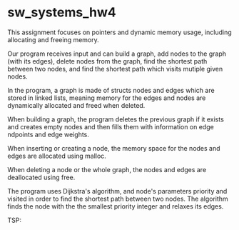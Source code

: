 # sw_systems_hw4

This assignment focuses on pointers and dynamic memory usage, including allocating and freeing memory. 

Our program receives input and can build a graph, add nodes to the graph (with its edges), delete nodes from the graph, find the shortest path between two nodes, and find the shortest path which visits mutiple given nodes. 

In the program, a graph is made of structs nodes and edges which are stored in linked lists, meaning memory for the edges and nodes are dynamically allocated and freed when deleted. 

When building a graph, the program deletes the previous graph if it exists and creates empty nodes and then fills them with information on edge ndpoints and edge weights. 

When inserting or creating a node, the memory space for the nodes and edges are allocated using malloc. 

When deleting a node or the whole graph, the nodes and edges are deallocated using free.

The program uses Dijkstra's algorithm, and node's parameters priority and visited in order to find the shortest path between two nodes. The algorithm finds the node with the the smallest priority integer and relaxes its edges.  

TSP:
